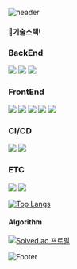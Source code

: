 <!--
**dlacogus5239/dlacogus5239** is a ✨ _special_ ✨ repository because its `README.md` (this file) appears on your GitHub profile.

Here are some ideas to get you started:

- 🔭 I’m currently working on ...
- 🌱 I’m currently learning ...
- 👯 I’m looking to collaborate on ...
- 🤔 I’m looking for help with ...
- 💬 Ask me about ...
- 📫 How to reach me: ...
- 😄 Pronouns: ...
- ⚡ Fun fact: ...
-->

![header](https://capsule-render.vercel.app/api?type=waving&color=3A4A51&fontColor=ffffff&ttextBg=f7f5f5&height=200&section=header&text=역지사지의%20개발자%20임채현%20입니다!&fontSize=40&fontAlignY=40&animation=fadeIn)


#### 🔭기술스택!

### BackEnd

<img src="https://img.shields.io/badge/PYTHON-3776AB?style=flat-square&logo=PYTHON&logoColor=white"/> <img src="https://img.shields.io/badge/Java-007396?style=flat-square&logo=Java&logoColor=white"/> <img src="https://img.shields.io/badge/Spring-6DB33F?style=flat-square&logo=Spring&logoColor=white"/> 

### FrontEnd

  <img src="https://img.shields.io/badge/JavaScript-F7DF1E?style=flat-square&logo=JavaScript&logoColor=white"/> <img src="https://img.shields.io/badge/HTML-E34F26?style=flat-square&logo=HTML5&logoColor=white"/> <img src="https://img.shields.io/badge/CSS-1572B6?style=flat-square&logo=CSS3&logoColor=white"/> <img src="https://img.shields.io/badge/React-61DAFB?style=flat-square&logo=React&logoColor=white"/> <img src="https://img.shields.io/badge/Vue-4FC08D?style=flat-square&logo=Vue.js&logoColor=white"/>

### CI/CD
<img src="https://img.shields.io/badge/Docker-2496ED?style=flat-square&logo=Docker&logoColor=white"/> <img src="https://img.shields.io/badge/Jenkins-D24939?style=flat-square&logo=Jenkins&logoColor=white"/>


### ETC
<img src="https://img.shields.io/badge/C-A8B9CC?style=flat-square&logo=C&logoColor=white"/> <img src="https://img.shields.io/badge/C%2B%2B-00599C?style=flat-square&logo=C%2B%2B&logoColor=white"/>

[![Top Langs](https://github-readme-stats.vercel.app/api/top-langs/?username=dlacogus5239)](https://github.com/dlacogus5239/github-readme-stats) 
#### Algorithm

[![Solved.ac 프로필](http://mazassumnida.wtf/api/v2/generate_badge?boj=dlacogus5239)](https://solved.ac/dlacogus5239)


![Footer](https://capsule-render.vercel.app/api?type=waving&color=3A4A51&height=200&section=footer)
